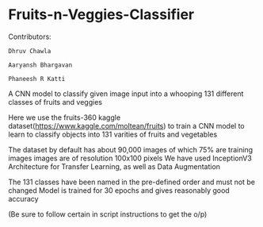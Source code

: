 # Fruits-n-Veggies-Classifier
Contributors:

    Dhruv Chawla 

    Aaryansh Bhargavan

    Phaneesh R Katti
A CNN model to classify given image input into a whooping 131 different classes of fruits and veggies

Here we use the fruits-360 kaggle dataset(https://www.kaggle.com/moltean/fruits)
to train a CNN model to learn to classify objects into 131 varities of fruits and vegetables

The dataset by default has about 90,000 images of which 75% are training images
images are of resolution 100x100 pixels
We have used InceptionV3 Architecture for Transfer Learning, as well as Data Augmentation

The 131 classes have been named in the pre-defined order and must not be changed
Model is trained for 30 epochs and gives reasonably good accuracy

(Be sure to follow certain in script instructions to get the o/p)
